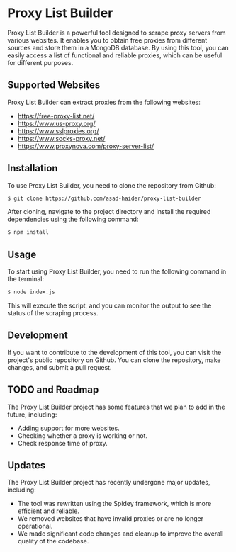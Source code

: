 # Proxy List Builder

Proxy List Builder is a powerful tool designed to scrape proxy servers from various websites. It enables you to obtain free proxies from different sources and store them in a MongoDB database. By using this tool, you can easily access a list of functional and reliable proxies, which can be useful for different purposes.

## Supported Websites

Proxy List Builder can extract proxies from the following websites:

- https://free-proxy-list.net/
- https://www.us-proxy.org/
- https://www.sslproxies.org/
- https://www.socks-proxy.net/
- https://www.proxynova.com/proxy-server-list/

## Installation

To use Proxy List Builder, you need to clone the repository from Github:

```sh
$ git clone https://github.com/asad-haider/proxy-list-builder
```

After cloning, navigate to the project directory and install the required dependencies using the following command:

```sh
$ npm install
```

## Usage

To start using Proxy List Builder, you need to run the following command in the terminal:

```sh
$ node index.js
```

This will execute the script, and you can monitor the output to see the status of the scraping process.

## Development

If you want to contribute to the development of this tool, you can visit the project's public repository on Github. You can clone the repository, make changes, and submit a pull request.

## TODO and Roadmap

The Proxy List Builder project has some features that we plan to add in the future, including:

- Adding support for more websites.
- Checking whether a proxy is working or not.
- Check response time of proxy.

## Updates

The Proxy List Builder project has recently undergone major updates, including:

- The tool was rewritten using the Spidey framework, which is more efficient and reliable.
- We removed websites that have invalid proxies or are no longer operational.
- We made significant code changes and cleanup to improve the overall quality of the codebase.